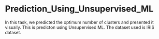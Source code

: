 # Prediction_Using_Unsupervised_ML
In this task, we predicted the optimum number of clusters and presented it visually. This is predicton using Unsupervised ML. The dataset used is IRIS dataset.
